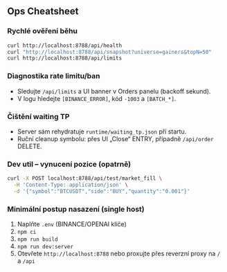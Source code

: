 ## Ops Cheatsheet

### Rychlé ověření běhu
```bash
curl http://localhost:8788/api/health
curl "http://localhost:8788/api/snapshot?universe=gainers&topN=50"
curl http://localhost:8788/api/limits
```

### Diagnostika rate limitu/ban
- Sledujte `/api/limits` a UI banner v Orders panelu (backoff sekund).
- V logu hledejte `[BINANCE_ERROR]`, kód `-1003` a `[BATCH_*]`.

### Čištění waiting TP
- Server sám rehydratuje `runtime/waiting_tp.json` při startu.
- Ruční cleanup symbolu: přes UI „Close“ ENTRY, případně `/api/order` DELETE.

### Dev util – vynucení pozice (opatrně)
```bash
curl -X POST localhost:8788/api/test/market_fill \
  -H 'Content-Type: application/json' \
  -d '{"symbol":"BTCUSDT","side":"BUY","quantity":"0.001"}'
```

### Minimální postup nasazení (single host)
1) Naplňte `.env` (BINANCE/OPENAI klíče)
2) `npm ci`
3) `npm run build`
4) `npm run dev:server`
5) Otevřete `http://localhost:8788` nebo proxujte přes reverzní proxy na `/` a `/api`


